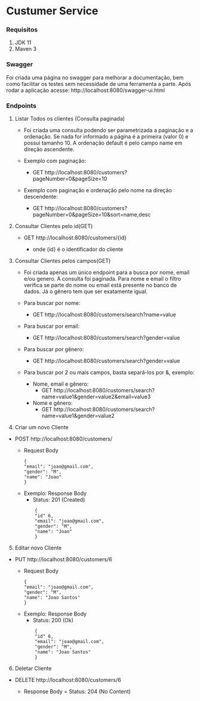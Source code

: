 # Custumer Service

### Requisitos

1. JDK 11
1. Maven 3

### Swagger
Foi criada uma página no swagger para melhorar a documentação, bem como facilitar os testes sem necessidade de uma ferramenta a parte. Após rodar a aplicação acesse: 
http://localhost:8080/swagger-ui.html

### Endpoints

1. Listar Todos os clientes (Consulta paginada)
    * Foi criada uma consulta podendo ser parametrizada a paginação e a ordenação. Se nada for informado a página é a primeira (valor 0) e possui tamanho 10. A ordenação default é pelo campo name em direção ascendente.

    * Exemplo com paginação: 
        * GET http://localhost:8080/customers?pageNumber=0&pageSize=10
    * Exemplo com paginação e ordenação pelo nome na direção descendente:
        * GET http://localhost:8080/customers?pageNumber=0&pageSize=10&sort=name,desc


2. Consultar Clientes pelo id(GET)
    * GET http://localhost:8080/customers/{id}

        * onde {id} é o identificador do cliente

3. Consultar Clientes pelos campos(GET)

    * Foi criada apenas um único endpoint para a busca por nome, email e/ou genero. A consulta foi paginada. Para nome e email o filtro verifica se parte do nome ou email está presente no banco de dados. Já o gênero tem que ser exatamente igual.

    * Para buscar por nome: 
        * GET http://localhost:8080/customers/search?name=value

    * Para buscar por email:
        * GET http://localhost:8080/customers/search?gender=value
    
    * Para buscar por gênero:
        * GET http://localhost:8080/customers/search?gender=value

    * Para buscar por 2 ou mais campos, basta separá-los por &, exemplo:

        * Nome, email e gênero: 
            * GET http://localhost:8080/customers/search?name=value1&gender=value2&email=value3
        * Nome e gênero:
            * GET http://localhost:8080/customers/search?name=value1&gender=value2

4. Criar um novo Cliente
* POST http://localhost:8080/customers/

    * Request Body
        ```
        {
        "email": "joao@gmail.com",
        "gender": "M",
        "name": "Joao"
        }
        ```
    * Exemplo: Response Body
        * Status: 201 (Created)
        ```
            {
            "id" 6,
            "email": "joao@gmail.com",
            "gender": "M",
            "name": "Joao"
            }
        ```

5. Editar novo Cliente
* PUT http://localhost:8080/customers/6

    * Request Body
        ```
        {
        "email": "joao@gmail.com",
        "gender": "M",
        "name": "Joao Santos"
        }
        ```
    * Exemplo: Response Body
        * Status: 200 (Ok)
        ```
            {
            "id" 6,
            "email": "joao@gmail.com",
            "gender": "M",
            "name": "Joao Santos"
            }

6. Deletar Cliente
* DELETE http://localhost:8080/customers/6

    * Response Body = Status: 204 (No Content)
      